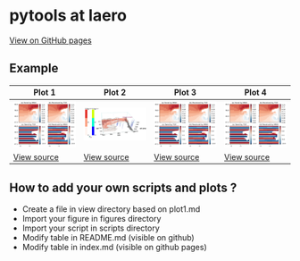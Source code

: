 # pytools at laero

<a href='https://jorispianezze.github.io/pytools_at_laero/'>View on GitHub pages</a>

## Example

| Plot 1 | Plot 2 | Plot 3 | Plot 4 |
| ----   | ----   | ----   | ----   |
| ![plot1.png](figures/plot1.png) |![MayaviPlt1.png](figures/MayaviPlt1.png) |![plot1.png](figures/plot1.png) |![plot1.png](figures/plot1.png) |
| [View source](view/plot1.md) |[View source](view/plot2.md) |[View source](view/plot1.md) |[View source](view/plot1.md) |

## How to add your own scripts and plots ?

* Create a file in view directory based on plot1.md
* Import your figure in figures directory
* Import your script in scripts directory
* Modify table in README.md (visible on github)
* Modify table in index.md (visible on github pages)
